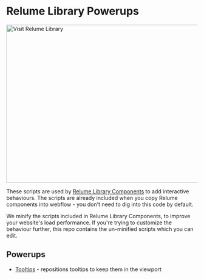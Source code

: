 # Relume Library Powerups

<a href="https://library.relume.io/"><img src="https://user-images.githubusercontent.com/6022042/231325607-969bf5f6-5b20-4d08-be43-c602fbc41587.png" width="518" height="416" alt="Visit Relume Library"/></a>


These scripts are used by [Relume Library Components](https://library.relume.io/) to add interactive behaviours. The scripts are already included when you copy Relume components into webflow - you don't need to dig into this code by default.

We minify the scripts included in Relume Library Components, to improve your website's load performance. If you're trying to customize the behaviour further, this repo contains the un-minified scripts which you can edit.

## Powerups

- [Tooltips](/tooltips) - repositions tooltips to keep them in the viewport

